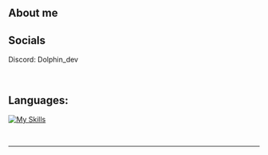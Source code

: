 ## About me


## Socials

Discord: Dolphin_dev 

<br>

## Languages:

[![My Skills](https://skillicons.dev/icons?i=html,css,js,ts,py,tailwind,nodejs,react)](https://skillicons.dev)



<br>

---
